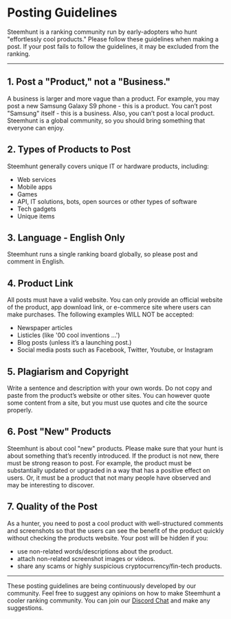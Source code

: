 # Posting Guidelines

Steemhunt is a ranking community run by early-adopters who hunt "effortlessly cool products." Please follow these guidelines when making a post. If your post fails to follow the guidelines, it may be excluded from the ranking.

---

## 1. Post a "Product," not a "Business."
A business is larger and more vague than a product. For example, you may post a new Samsung Galaxy S9 phone - this is a product. You can’t post "Samsung" itself - this is a business. Also, you can’t post a local product. Steemhunt is a global community, so you should bring something that everyone can enjoy.

## 2. Types of Products to Post
Steemhunt generally covers unique IT or hardware products, including:
* Web services
* Mobile apps
* Games
* API, IT solutions, bots, open sources or other types of software
* Tech gadgets
* Unique items

## 3. Language - English Only
Steemhunt runs a single ranking board globally, so please post and comment in English.

## 4. Product Link
All posts must have a valid website. You can only provide an official website of the product, app download link, or e-commerce site where users can make purchases. The following examples WILL NOT be accepted:
* Newspaper articles
* Listicles (like '00 cool inventions …')
* Blog posts (unless it’s a launching post.)
* Social media posts such as Facebook, Twitter, Youtube, or Instagram

## 5. Plagiarism and Copyright
Write a sentence and description with your own words. Do not copy and paste from the product’s website or other sites. You can however quote some content from a site, but you must use quotes and cite the source properly.

## 6. Post "New" Products
Steemhunt is about cool "new" products. Please make sure that your hunt is about something that’s recently introduced. If the product is not new, there must be strong reason to post. For example, the product must be substantially updated or upgraded in a way that has a positive effect on users. Or, it must be a product that not many people have observed and may be interesting to discover.

## 7. Quality of the Post
As a hunter, you need to post a cool product with well-structured comments and screenshots so that the users can see the benefit of the product quickly without checking the products website. Your post will be hidden if you:
* use non-related words/descriptions about the product.
* attach non-related screenshot images or videos.
* share any scams or highly suspicious cryptocurrency/fin-tech products.

---

These posting guidelines are being continuously developed by our community. Feel free to suggest any opinions on how to make Steemhunt a cooler ranking community. You can join our [Discord Chat](https://discord.gg/mWXpgks) and make any suggestions.

